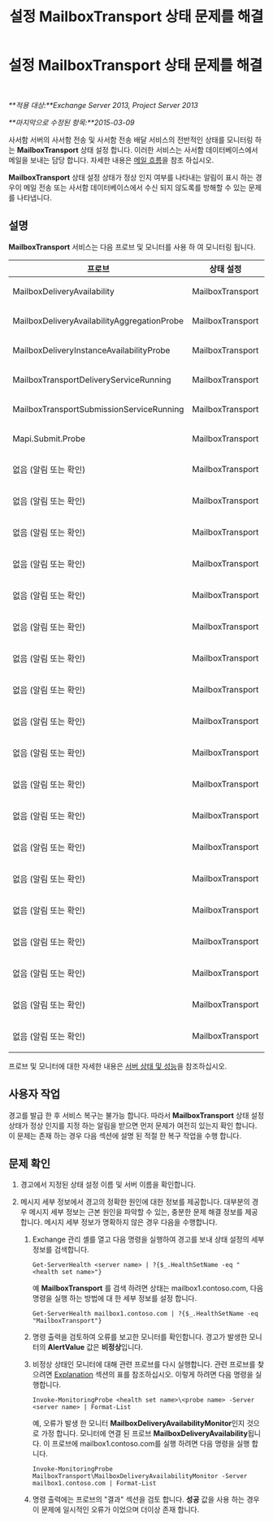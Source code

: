 ﻿---
title: 설정 MailboxTransport 상태 문제를 해결
TOCTitle: 설정 MailboxTransport 상태 문제를 해결
ms:assetid: 02bfa4cf-6929-437e-bae5-079ea1b92373
ms:mtpsurl: https://technet.microsoft.com/ko-kr/library/ms.exch.scom.mailboxtransport(v=EXCHG.150)
ms:contentKeyID: 54651858
ms.date: 03/06/2017
mtps_version: v=EXCHG.150
ms.translationtype: MT
---

# 설정 MailboxTransport 상태 문제를 해결

 

_**적용 대상:**Exchange Server 2013, Project Server 2013_

_**마지막으로 수정된 항목:**2015-03-09_

사서함 서버의 사서함 전송 및 사서함 전송 배달 서비스의 전반적인 상태를 모니터링 하는 **MailboxTransport** 상태 설정 합니다. 이러한 서비스는 사서함 데이터베이스에서 메일을 보내는 담당 합니다. 자세한 내용은 [메일 흐름](https://technet.microsoft.com/ko-kr/library/aa996349\(v=exchg.150\))을 참조 하십시오.

**MailboxTransport** 상태 설정 상태가 정상 인지 여부를 나타내는 알림이 표시 하는 경우이 메일 전송 또는 사서함 데이터베이스에서 수신 되지 않도록를 방해할 수 있는 문제를 나타냅니다.

## 설명

**MailboxTransport** 서비스는 다음 프로브 및 모니터를 사용 하 여 모니터링 됩니다.


<table>
<colgroup>
<col style="width: 33%" />
<col style="width: 33%" />
<col style="width: 33%" />
</colgroup>
<thead>
<tr class="header">
<th>프로브</th>
<th>상태 설정</th>
<th>연결된 모니터</th>
</tr>
</thead>
<tbody>
<tr class="odd">
<td><p>MailboxDeliveryAvailability</p></td>
<td><p>MailboxTransport</p></td>
<td><p>MailboxDeliveryAvailabilityMonitor</p></td>
</tr>
<tr class="even">
<td><p>MailboxDeliveryAvailabilityAggregationProbe</p></td>
<td><p>MailboxTransport</p></td>
<td><p>MailboxDeliveryAvailabilityAggregationMonitor</p></td>
</tr>
<tr class="odd">
<td><p>MailboxDeliveryInstanceAvailabilityProbe</p></td>
<td><p>MailboxTransport</p></td>
<td><p>MailboxDeliveryInstanceAvailabilityMonitor</p></td>
</tr>
<tr class="even">
<td><p>MailboxTransportDeliveryServiceRunning</p></td>
<td><p>MailboxTransport</p></td>
<td><p>MailboxTransportDeliveryServiceRunningMonitor</p></td>
</tr>
<tr class="odd">
<td><p>MailboxTransportSubmissionServiceRunning</p></td>
<td><p>MailboxTransport</p></td>
<td><p>MailboxTransportSubmissionServiceRunningMonitor</p></td>
</tr>
<tr class="even">
<td><p>Mapi.Submit.Probe</p></td>
<td><p>MailboxTransport</p></td>
<td><p>Mapi.Submit.Monitor</p></td>
</tr>
<tr class="odd">
<td><p>없음 (알림 또는 확인)</p></td>
<td><p>MailboxTransport</p></td>
<td><p>CrashEvent.msexchangedelivery</p></td>
</tr>
<tr class="even">
<td><p>없음 (알림 또는 확인)</p></td>
<td><p>MailboxTransport</p></td>
<td><p>CrashEvent.msexchangesubmission</p></td>
</tr>
<tr class="odd">
<td><p>없음 (알림 또는 확인)</p></td>
<td><p>MailboxTransport</p></td>
<td><p>DeliveryBackpressureSustainedTimeMonitor</p></td>
</tr>
<tr class="even">
<td><p>없음 (알림 또는 확인)</p></td>
<td><p>MailboxTransport</p></td>
<td><p>DeliveryInterceptorStoreDriverAgentPctPermFailedMonitor</p></td>
</tr>
<tr class="odd">
<td><p>없음 (알림 또는 확인)</p></td>
<td><p>MailboxTransport</p></td>
<td><p>MailboxTransportUserQuarantineMonitor</p></td>
</tr>
<tr class="even">
<td><p>없음 (알림 또는 확인)</p></td>
<td><p>MailboxTransport</p></td>
<td><p>MBTSubmissionInterceptorSubmissionAgentMonitor</p></td>
</tr>
<tr class="odd">
<td><p>없음 (알림 또는 확인)</p></td>
<td><p>MailboxTransport</p></td>
<td><p>MSExchangeAsstAvgEventProcessingTimeSubmissionMonitor50</p></td>
</tr>
<tr class="even">
<td><p>없음 (알림 또는 확인)</p></td>
<td><p>MailboxTransport</p></td>
<td><p>MSExchangeAsstAvgEventProcessingTimeSubmissionMonitor70</p></td>
</tr>
<tr class="odd">
<td><p>없음 (알림 또는 확인)</p></td>
<td><p>MailboxTransport</p></td>
<td><p>PrivateWorkingSetError.msexchangedelivery</p></td>
</tr>
<tr class="even">
<td><p>없음 (알림 또는 확인)</p></td>
<td><p>MailboxTransport</p></td>
<td><p>PrivateWorkingSetError.msexchangesubmission</p></td>
</tr>
<tr class="odd">
<td><p>없음 (알림 또는 확인)</p></td>
<td><p>MailboxTransport</p></td>
<td><p>PrivateWorkingSetWarning.msexchangedelivery</p></td>
</tr>
<tr class="even">
<td><p>없음 (알림 또는 확인)</p></td>
<td><p>MailboxTransport</p></td>
<td><p>PrivateWorkingSetWarning.msexchangesubmission</p></td>
</tr>
<tr class="odd">
<td><p>없음 (알림 또는 확인)</p></td>
<td><p>MailboxTransport</p></td>
<td><p>ProcessProcessorTimeError.msexchangedelivery</p></td>
</tr>
<tr class="even">
<td><p>없음 (알림 또는 확인)</p></td>
<td><p>MailboxTransport</p></td>
<td><p>ProcessProcessorTimeError.msexchangesubmission</p></td>
</tr>
<tr class="odd">
<td><p>없음 (알림 또는 확인)</p></td>
<td><p>MailboxTransport</p></td>
<td><p>ProcessProcessorTimeWarning.msexchangedelivery</p></td>
</tr>
<tr class="even">
<td><p>없음 (알림 또는 확인)</p></td>
<td><p>MailboxTransport</p></td>
<td><p>ProcessProcessorTimeWarning.msexchangesubmission</p></td>
</tr>
<tr class="odd">
<td><p>없음 (알림 또는 확인)</p></td>
<td><p>MailboxTransport</p></td>
<td><p>SubmissionBackpressureSustainedTimeMonitor</p></td>
</tr>
<tr class="even">
<td><p>없음 (알림 또는 확인)</p></td>
<td><p>MailboxTransport</p></td>
<td><p>SubmissionInterceptorSubmissionAgentPctPermFailedMonitor</p></td>
</tr>
<tr class="odd">
<td><p>없음 (알림 또는 확인)</p></td>
<td><p>MailboxTransport</p></td>
<td><p>TransportDeliveryFailuresDeliveryStoreDriver560Monitor</p></td>
</tr>
</tbody>
</table>


프로브 및 모니터에 대한 자세한 내용은 [서버 상태 및 성능](https://technet.microsoft.com/ko-kr/library/jj150551\(v=exchg.150\))을 참조하십시오.

## 사용자 작업

경고를 발급 한 후 서비스 복구는 불가능 합니다. 따라서 **MailboxTransport** 상태 설정 상태가 정상 인지를 지정 하는 알림을 받으면 먼저 문제가 여전히 있는지 확인 합니다. 이 문제는 존재 하는 경우 다음 섹션에 설명 된 적절 한 복구 작업을 수행 합니다.

## 문제 확인

1.  경고에서 지정된 상태 설정 이름 및 서버 이름을 확인합니다.

2.  메시지 세부 정보에서 경고의 정확한 원인에 대한 정보를 제공합니다. 대부분의 경우 메시지 세부 정보는 근본 원인을 파악할 수 있는, 충분한 문제 해결 정보를 제공합니다. 메시지 세부 정보가 명확하지 않은 경우 다음을 수행합니다.
    
    1.  Exchange 관리 셸를 열고 다음 명령을 실행하여 경고를 보내 상태 설정의 세부 정보를 검색합니다.
        
            Get-ServerHealth <server name> | ?{$_.HealthSetName -eq "<health set name>"}
        
        예 **MailboxTransport** 를 검색 하려면 상태는 mailbox1.contoso.com, 다음 명령을 실행 하는 방법에 대 한 세부 정보를 설정 합니다.
        
            Get-ServerHealth mailbox1.contoso.com | ?{$_.HealthSetName -eq "MailboxTransport"}
    
    2.  명령 출력을 검토하여 오류를 보고한 모니터를 확인합니다. 경고가 발생한 모니터의 **AlertValue** 값은 **비정상**입니다.
    
    3.  비정상 상태인 모니터에 대해 관련 프로브를 다시 실행합니다. 관련 프로브를 찾으려면 [Explanation](troubleshooting-activesync-health-set.md) 섹션의 표를 참조하십시오. 이렇게 하려면 다음 명령을 실행합니다.
        
            Invoke-MonitoringProbe <health set name>\<probe name> -Server <server name> | Format-List
        
        예, 오류가 발생 한 모니터 **MailboxDeliveryAvailabilityMonitor**인지 것으로 가정 합니다. 모니터에 연결 된 프로브 **MailboxDeliveryAvailability**됩니다. 이 프로브에 mailbox1.contoso.com를 실행 하려면 다음 명령을 실행 합니다.
        
            Invoke-MonitoringProbe MailboxTransport\MailboxDeliveryAvailabilityMonitor -Server mailbox1.contoso.com | Format-List
    
    4.  명령 출력에는 프로브의 "결과" 섹션을 검토 합니다. **성공** 값을 사용 하는 경우이 문제에 일시적인 오류가 이었으며 더이상 존재 합니다.

